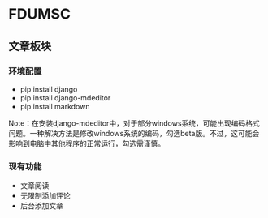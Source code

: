 # FDUMSC
 
## 文章板块

### 环境配置
* pip install django
* pip install django-mdeditor
* pip install markdown  

Note：在安装django-mdeditor中，对于部分windows系统，可能出现编码格式问题。一种解决方法是修改windows系统的编码，勾选beta版。不过，这可能会影响到电脑中其他程序的正常运行，勾选需谨慎。


### 现有功能
* 文章阅读
* 无限制添加评论
* 后台添加文章
